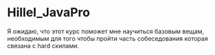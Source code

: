 # Hillel_JavaPro

Я ожидаю, что этот курс поможет мне научиться базовым вещам, необходимым для того чтобы пройти часть собеседования которая связана с hard скилами.
